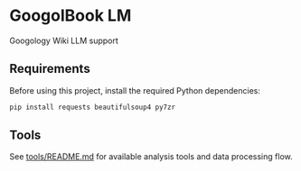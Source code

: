 # GoogolBook LM
Googology Wiki LLM support

## Requirements

Before using this project, install the required Python dependencies:

```bash
pip install requests beautifulsoup4 py7zr
```

## Tools

See [tools/README.md](tools/README.md) for available analysis tools and data processing flow.
